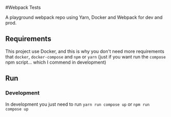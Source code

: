 #Webpack Tests

   A playground webpack repo using Yarn, Docker and Webpack for dev and prod.

## Requirements
This project use Docker, and this is why you don't need more requirements
that `docker`, `docker-compose` and `npm` or `yarn` (just if you want run the `compose` npm script... which I commend in development)

## Run
### Development
In development you just need to run
    ```yarn run compose up```
        or
    ```npm run compose up```    
